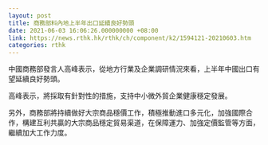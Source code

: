 ```yaml
---
layout: post
title: 商務部料內地上半年出口延續良好勢頭
date: 2021-06-03 16:06:26.000000000 +08:00
link: https://news.rthk.hk/rthk/ch/component/k2/1594121-20210603.htm
categories: rthk
---
```


中國商務部發言人高峰表示，從地方行業及企業調研情況來看，上半年中國出口有望延續良好勢頭。

高峰表示，將採取有針對性的措施，支持中小微外貿企業健康穩定發展。

另外，商務部將持續做好大宗商品穩價工作，積極推動進口多元化，加強國際合作，構建互利共贏的大宗商品穩定貿易渠道，在保障運力、加強定價監管等方面，繼續加大工作力度。

